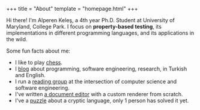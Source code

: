 +++
title = "About"
template = "homepage.html"
+++

Hi there! I'm Alperen Keleş, a 4th year Ph.D. Student at University of Maryland, College Park.
I focus on **property-based testing**, its implementations in different programming languages,
and its applications in the wild.

Some fun facts about me:

- I like to play [chess](https://lichess.org/@/alpaylan).
- I [blog](https://alperenkeles.com/blog) about programming, software engineering, research, in Turkish and English.
- I run a [reading group](https://alperenkeles.com/reading-group) at the intersection of computer science and software engineering.
- I've written [a document editor](https://www.tail.rocks) with a custom renderer from scratch.
- I've a [puzzle](https://puzzle.alperenkeles.com) about a cryptic language, only 1 person has solved it yet.
